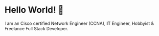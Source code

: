 # Hello World! :wave:

I am an Cisco certified Network Engineer (CCNA), IT Engineer, Hobbyist & Freelance Full Stack Developer.
